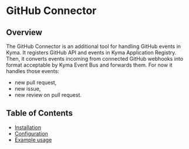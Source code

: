 # GitHub Connector

## Overview

The GitHub Connector is an additional tool for handling GitHub events in Kyma. It registers GitHub API and events in Kyma Application Registry. Then, it converts events incoming from connected GitHub webhooks into format acceptable by Kyma Event Bus and forwards them. For now it handles those events:

- new pull request,
- new issue,
- new review on pull request.

## Table of Contents

- [Installation](installation.md)
- [Configuration](configuration.md)
- [Example usage](examples/demoscenario.md)
